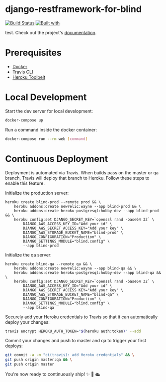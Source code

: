 # django-restframework-for-blind

[![Build Status](https://travis-ci.org/hyerim1048/django-restframework-for-blind.svg?branch=master)](https://travis-ci.org/hyerim1048/django-restframework-for-blind)
[![Built with](https://img.shields.io/badge/Built_with-Cookiecutter_Django_Rest-F7B633.svg)](https://github.com/agconti/cookiecutter-django-rest)

test. Check out the project's [documentation](http://hyerim1048.github.io/django-restframework-for-blind/).

# Prerequisites

- [Docker](https://docs.docker.com/docker-for-mac/install/)  
- [Travis CLI](http://blog.travis-ci.com/2013-01-14-new-client/)
- [Heroku Toolbelt](https://toolbelt.heroku.com/)

# Local Development

Start the dev server for local development:
```bash
docker-compose up
```

Run a command inside the docker container:

```bash
docker-compose run --rm web [command]
```

# Continuous Deployment

Deployment is automated via Travis. When builds pass on the master or qa branch, Travis will deploy that branch to Heroku. Follow these steps to enable this feature.

Initialize the production server:

```
heroku create blind-prod --remote prod && \
    heroku addons:create newrelic:wayne --app blind-prod && \
    heroku addons:create heroku-postgresql:hobby-dev --app blind-prod && \
    heroku config:set DJANGO_SECRET_KEY=`openssl rand -base64 32` \
        DJANGO_AWS_ACCESS_KEY_ID="Add your id" \
        DJANGO_AWS_SECRET_ACCESS_KEY="Add your key" \
        DJANGO_AWS_STORAGE_BUCKET_NAME="blind-prod" \
        DJANGO_CONFIGURATION="Production" \
        DJANGO_SETTINGS_MODULE="blind.config" \
        --app blind-prod
```

Initialize the qa server:

```
heroku create blind-qa --remote qa && \
    heroku addons:create newrelic:wayne --app blind-qa && \
    heroku addons:create heroku-postgresql:hobby-dev --app blind-qa && \
    heroku config:set DJANGO_SECRET_KEY=`openssl rand -base64 32` \
        DJANGO_AWS_ACCESS_KEY_ID="Add your id" \
        DJANGO_AWS_SECRET_ACCESS_KEY="Add your key" \
        DJANGO_AWS_STORAGE_BUCKET_NAME="blind-qa" \
        DJANGO_CONFIGURATION="Production" \
        DJANGO_SETTINGS_MODULE="blind.config" \
        --app blind-qa
```

Securely add your Heroku credentials to Travis so that it can automatically deploy your changes:

```bash
travis encrypt HEROKU_AUTH_TOKEN="$(heroku auth:token)" --add
```

Commit your changes and push to master and qa to trigger your first deploys:

```bash
git commit -a -m "ci(travis): add Heroku credentials" && \
git push origin master:qa && \
git push origin master
```

You're now ready to continuously ship! ✨ 💅 🛳
